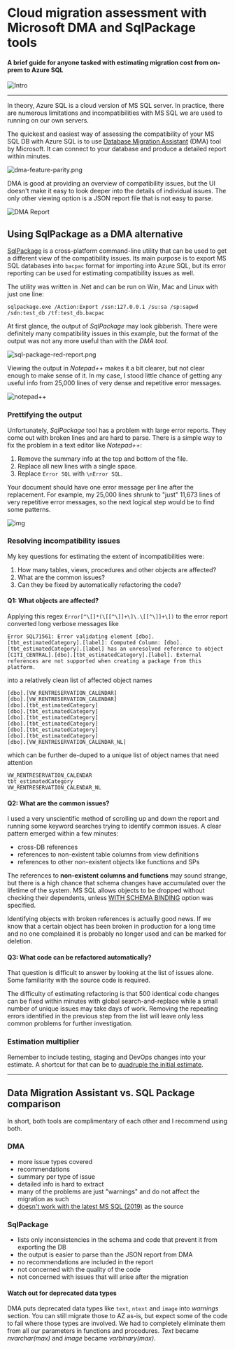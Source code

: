 # Cloud migration assessment with Microsoft DMA and SqlPackage tools

#### A brief guide for anyone tasked with estimating migration cost from on-prem to Azure SQL

![Intro](intro.png)

---

In theory, Azure SQL is a cloud version of MS SQL server. In practice, there are numerous limitations and incompatibilities with MS SQL we are used to running on our own servers.

The quickest and easiest way of assessing the compatibility of your MS SQL DB with Azure SQL is to use [Database Migration Assistant](https://docs.microsoft.com/en-us/sql/dma/dma-overview) (DMA) tool by Microsoft. It can connect to your database and produce a detailed report within minutes.

![dma-feature-parity.png](dma-feature-parity.png)

DMA is good at providing an overview of compatibility issues, but the UI doesn't make it easy to look deeper into the details of individual issues. The only other viewing option is a JSON report file that is not easy to parse.

![DMA Report](dma-report-1.png)

## Using SqlPackage as a DMA alternative

[SqlPackage](https://docs.microsoft.com/en-us/sql/tools/sqlpackage) is a cross-platform command-line utility that can be used to get a different view of the compatibility issues. Its main purpose is to export MS SQL databases into `bacpac` format for importing into Azure SQL, but its error reporting can be used for estimating compatibility issues as well.

The utility was written in .Net and can be run on Win, Mac and Linux with just one line:

`sqlpackage.exe /Action:Export /ssn:127.0.0.1 /su:sa /sp:sapwd /sdn:test_db /tf:test_db.bacpac`

At first glance, the output of *SqlPackage* may look gibberish. There were definitely many compatibility issues in this example, but the format of the output was not any more useful than with the *DMA tool*.

![sql-package-red-report.png](sql-package-red-report.png)

Viewing the output in *Notepad++* makes it a bit clearer, but not clear enough to make sense of it. In my case, I stood little chance of getting any useful info from 25,000 lines of very dense and repetitive error messages.

![notepad++](25000-errors.png)

### Prettifying the output

Unfortunately, *SqlPackage* tool has a problem with large error reports. They come out with broken lines and are hard to parse. There is a simple way to fix the problem in a text editor like *Notepad++*:

1. Remove the summary info at the top and bottom of the file.
2. Replace all new lines with a single space.
3. Replace `Error SQL` with `\nError SQL`.

Your document should have one error message per line after the replacement. For example, my 25,000 lines shrunk to "just" 11,673 lines of very repetitive error messages, so the next logical step would be to find some patterns.

![img](sqlpackage-formatting.png)

### Resolving incompatibility issues

My key questions for estimating the extent of incompatibilities were:
1. How many tables, views, procedures and other objects are affected?
2. What are the common issues?
3. Can they be fixed by automatically refactoring the code?

#### Q1: What objects are affected?

Applying this regex `Error[^\[]*(\[[^\]]+\]\.\[[^\]]+\])` to the error report converted long verbose messages like

```
Error SQL71561: Error validating element [dbo].[tbt_estimatedCategory].[label]: Computed Column: [dbo].[tbt_estimatedCategory].[label] has an unresolved reference to object [CITI_CENTRAL].[dbo].[tbt_estimatedCategory].[label]. External references are not supported when creating a package from this platform.
```

into a relatively clean list of affected object names

```
[dbo].[VW_RENTRESERVATION_CALENDAR]
[dbo].[VW_RENTRESERVATION_CALENDAR]
[dbo].[tbt_estimatedCategory]
[dbo].[tbt_estimatedCategory]
[dbo].[tbt_estimatedCategory]
[dbo].[tbt_estimatedCategory]
[dbo].[tbt_estimatedCategory]
[dbo].[tbt_estimatedCategory]
[dbo].[VW_RENTRESERVATION_CALENDAR_NL]
```

which can be further de-duped to a unique list of object names that need attention

```
VW_RENTRESERVATION_CALENDAR
tbt_estimatedCategory
VW_RENTRESERVATION_CALENDAR_NL
```

#### Q2: What are the common issues?

I used a very unscientific method of scrolling up and down the report and running some keyword searches trying to identify common issues. A clear pattern emerged within a few minutes:

* cross-DB references
* references to non-existent table columns from view definitions
* references to other non-existent objects like functions and SPs

The references to **non-existent columns and functions** may sound strange, but there is a high chance that schema changes have accumulated over the lifetime of the system. MS SQL allows objects to be dropped without checking their dependents, unless [WITH SCHEMA BINDING](https://www.mssqltips.com/sqlservertip/4673/benefits-of-schemabinding-in-sql-server/) option was specified. 

Identifying objects with broken references is actually good news. If we know that a certain object has been broken in production for a long time and no one complained it is probably no longer used and can be marked for deletion.

#### Q3: What code can be refactored automatically?

That question is difficult to answer by looking at the list of issues alone. Some familiarity with the source code is required. 

The difficulty of estimating refactoring is that 500 identical code changes can be fixed within minutes with global search-and-replace while a small number of unique issues may take days of work. Removing the repeating errors identified in the previous step from the list will leave only less common problems for further investigation.


### Estimation multiplier

Remember to include testing, staging and DevOps changes into your estimate. A shortcut for that can be to [quadruple the initial estimate](https://en.wikipedia.org/wiki/Pareto_principle).

----

## Data Migration Assistant vs. SQL Package comparison

In short, both tools are complimentary of each other and I recommend using both.

### DMA
* more issue types covered
* recommendations
* summary per type of issue
* detailed info is hard to extract
* many of the problems are just "warnings" and do not affect the migration as such
* [doesn't work with the latest MS SQL (2019)](https://social.msdn.microsoft.com/Forums/sqlserver/en-US/6a4a6106-7335-4e39-aa56-65c20c90df53/upgrade-advisory-report-failure-on-sql-server-2019) as the source

### SqlPackage

* lists only inconsistencies in the schema and code that prevent it from exporting the DB
* the output is easier to parse than the JSON report from DMA
* no recommendations are included in the report
* not concerned with the quality of the code
* not concerned with issues that will arise after the migration

#### Watch out for deprecated data types 

DMA puts deprecated data types like `text`, `ntext` and `image` into *warnings* section. You can still migrate those to AZ as-is, but expect some of the code to fail where those types are involved. We had to completely eliminate them from all our parameters in functions and procedures. *Text* became *nvarchar(max)* and *image* became *varbinary(max)*.
